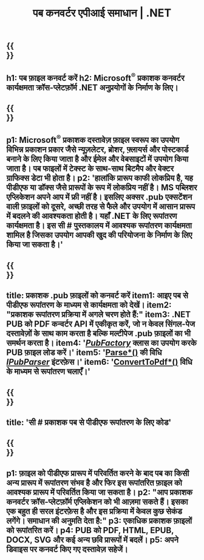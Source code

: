 ﻿---
translation: true
template: /_templates/conversion-net.md
title: पब कनवर्टर एपीआई समाधान | .NET
url: /net/conversion/
description: 'माइक्रोसॉफ्ट प्रकाशक फाइलों को सी # लाइब्रेरी के माध्यम से प्रोग्रामेटिक रूप से कनवर्ट करें। अपना खुद का पब कनवर्टर .NET प्रोजेक्ट बनाने के लिए सरल एपीआई समाधान।'
metakeywords: 'पब नेट कन्वर्टर, पब फाइल नेट कन्वर्ट करें, पब सी # कन्वर्टर, पब फाइल को सी # कन्वर्ट करें'
family: pub
platformtag: net
feature: conversion
---

{{<section banner>}}
---
h1: पब फ़ाइल कनवर्ट करें
h2: Microsoft<sup>®</sup> प्रकाशक कनवर्टर कार्यक्षमता क्रॉस-प्लेटफ़ॉर्म .NET अनुप्रयोगों के निर्माण के लिए।
---

{{<section overview>}}
---
p1: Microsoft<sup>®</sup> प्रकाशक दस्तावेज़ फ़ाइल स्वरूप का उपयोग विभिन्न प्रकाशन प्रकार जैसे न्यूज़लेटर, ब्रोशर, फ़्लायर्स और पोस्टकार्ड बनाने के लिए किया जाता है और ईमेल और वेबसाइटों में उपयोग किया जाता है। पब फाइलों में टेक्स्ट के साथ-साथ बिटमैप और वेक्टर ग्राफिक्स डेटा भी होता है।
p2: 'हालांकि प्रारूप काफी लोकप्रिय है, यह पीडीएफ या डॉक्स जैसे प्रारूपों के रूप में लोकप्रिय नहीं है। MS पब्लिशर एप्लिकेशन अपने आप में फ्री नहीं है। इसलिए अक्सर .pub एक्सटेंशन वाली फ़ाइलों को दूसरे, अच्छी तरह से फैले और उपयोग में आसान प्रारूप में बदलने की आवश्यकता होती है। यहाँ .NET के लिए रूपांतरण कार्यक्षमता है। इस सी # पुस्तकालय में आवश्यक रूपांतरण कार्यक्षमता शामिल है जिसका उपयोग आपकी खुद की परियोजना के निर्माण के लिए किया जा सकता है।'
---

{{<section feature1>}}
---
title: प्रकाशक .pub फ़ाइलों को कनवर्ट करें
item1: आइए पब से पीडीएफ रूपांतरण के माध्यम से कार्यक्षमता को देखें।
item2: "प्रकाशक रूपांतरण प्रक्रिया में अगले चरण होते हैं:"
item3: .NET PUB को PDF कन्वर्टर API में एकीकृत करें, जो न केवल सिंगल-पेज दस्तावेज़ों के साथ काम करता है बल्कि मल्टीपेज .pub फ़ाइलों का भी समर्थन करता है।
item4: '[*PubFactory*](https://reference.aspose.com/pub/net/aspose.pub/pubfactory//) क्लास का उपयोग करके PUB फ़ाइल लोड करें।'
item5: '[Parse*()](https://reference.aspose.com/pub/net/aspose.pub/ipubparser//parse/) की विधि [*IPubParser*](https://reference.aspose.com/pub/net/aspose.pub/ipubparser//) इंटरफ़ेस।'
item6: '[ConvertToPdf*()](https://reference.aspose.com/pub/net/aspose.pub/ipdfconverter//converttopdf/) विधि के माध्यम से रूपांतरण चलाएँ।'
---

{{<section codeexample>}}
---
title: 'सी # प्रकाशक पब से पीडीएफ रूपांतरण के लिए कोड'
---

{{<section summary>}}
---
p1: फ़ाइल को पीडीएफ प्रारूप में परिवर्तित करने के बाद पब का किसी अन्य प्रारूप में रूपांतरण संभव है और फिर इस रूपांतरित फ़ाइल को आवश्यक प्रारूप में परिवर्तित किया जा सकता है।
p2: "आप प्रकाशक कनवर्टर क्रॉस-प्लेटफ़ॉर्म एप्लिकेशन को भी आज़मा सकते हैं। इसका एक बहुत ही सरल इंटरफ़ेस है और इस प्रक्रिया में केवल कुछ सेकंड लगेंगे। समाधान की अनुमति देता है:"
p3: एकाधिक प्रकाशक फ़ाइलों को रूपांतरित करें।
p4: PUB को PDF, HTML, EPUB, DOCX, SVG और कई अन्य छवि प्रारूपों में बदलें।
p5: अपने डिवाइस पर कनवर्ट किए गए दस्तावेज़ सहेजें।
---
